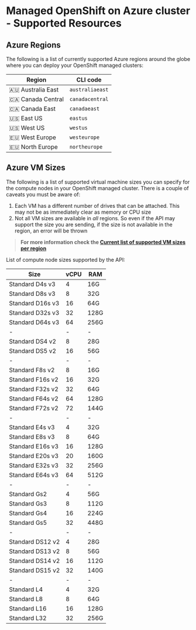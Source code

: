 # Managed OpenShift on Azure cluster - Supported Resources

## Azure Regions

The following is a list of currently supported Azure regions around the globe
where you can deploy your OpenShift managed clusters:

|Region|CLI code|
|-|-|
|🇦🇺 Australia East|`australiaeast`|
|🇨🇦 Canada Central|`canadacentral`|
|🇨🇦 Canada East|`canadaeast`|
|🇺🇸 East US|`eastus`|
|🇺🇸 West US|`westus`|
|🇪🇺 West Europe|`westeurope`|
|🇪🇺 North Europe|`northeurope`|

## Azure  VM Sizes

The following is a list of supported virtual machine sizes you can specify for
the compute nodes in your OpenShift managed cluster. There is a couple of caveats
you must be aware of:

1. Each  VM has a different number of drives that can be attached. This may not
   be as immediately clear as memory or CPU size
2. Not all  VM sizes are available in _all_ regions. So even if the API may support
   the size you are sending, if the size is not available in the region, an error
   will be thrown

> **For more information check the [Current list of supported  VM sizes per region](https://azure.microsoft.com/en-us/global-infrastructure/services/?products=virtual-machines)**

List of compute node sizes supported by the API:

|Size|vCPU|RAM|
|-|-|-|
|Standard D4s v3|4|16G|
|Standard D8s v3|8|32G|
|Standard D16s v3|16|64G|
|Standard D32s v3|32|128G|
|Standard D64s v3|64|256G|
|-|-|-|
|Standard DS4 v2|8|28G|
|Standard DS5 v2|16|56G|
|-|-|-|
|Standard F8s v2|8|16G|
|Standard F16s v2|16|32G|
|Standard F32s v2|32|64G|
|Standard F64s v2|64|128G|
|Standard F72s v2|72|144G|
|-|-|-|
|Standard E4s v3|4|32G|
|Standard E8s v3|8|64G|
|Standard E16s v3|16|128G|
|Standard E20s v3|20|160G|
|Standard E32s v3|32|256G|
|Standard E64s v3|64|512G|
|-|-|-|
|Standard Gs2|4|56G|
|Standard Gs3|8|112G|
|Standard Gs4|16|224G|
|Standard Gs5|32|448G|
|-|-|-|
|Standard  DS12 v2|4|28G|
|Standard  DS13 v2|8|56G|
|Standard  DS14 v2|16|112G|
|Standard  DS15 v2|32|140G|
|-|-|-|
Standard L4|4|32G|
Standard L8|8|64G|
Standard L16|16|128G|
Standard L32|32|256G|

